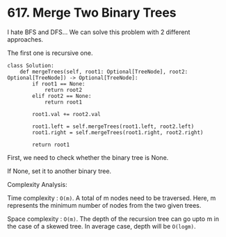 # 617. Merge Two Binary Trees

I hate BFS and DFS...
We can solve this problem with 2 different approaches.

The first one is recursive one.

```
class Solution:
    def mergeTrees(self, root1: Optional[TreeNode], root2: Optional[TreeNode]) -> Optional[TreeNode]:
        if root1 == None:
            return root2
        elif root2 == None:
            return root1

        root1.val += root2.val

        root1.left = self.mergeTrees(root1.left, root2.left)
        root1.right = self.mergeTrees(root1.right, root2.right)

        return root1
```
First, we need to check whether the binary tree is None.

If None, set it to another binary tree.


Complexity Analysis:

Time complexity : `O(m)`. A total of m nodes need to be traversed. Here, m represents the minimum number of nodes from the two given trees.

Space complexity : `O(m)`. The depth of the recursion tree can go upto m in the case of a skewed tree. In average case, depth will be `O(logm)`.
